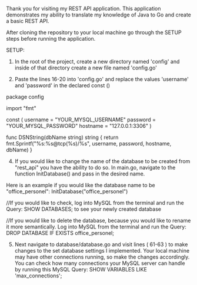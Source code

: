Thank you for visiting my REST API application. This application demonstrates my ability to translate my knowledge of Java to Go and create a basic REST API.

After cloning the repository to your local machine go through the SETUP steps before running the application.

SETUP: 

1. In the root of the project, create a new directory named 'config' and inside of that directory create a new file named 'config.go' 

2. Paste the lines 16-20 into 'config.go' and replace the values 'username' and 'password' in the declared const ()
        
  package config

  import "fmt"

  const (
	  username = "YOUR_MYSQL_USERNAME"
	  password = "YOUR_MYSQL_PASSWORD"
	  hostname = "127.0.0.1:3306"
  )

  func DSNString(dbName string) string {
	return fmt.Sprintf("%s:%s@tcp(%s)/%s", username, password, hostname, dbName)
}

4. If you would like to change the name of the database to be created from "rest_api" you have the ability to do so. In main.go, navigate to the function InitDatabase() and pass in the desired name. 

  Here is an example if you would like the database name to be "office_personel": InitDatabase("office_personel") 

  //If you would like to check, log into MySQL from the terminal and run the Query: SHOW DATABASES; to see your newly created database

  //If you would like to delete the database, because you would like to rename it more semantically. Log into MySQL from the terminal and run the Query: DROP DATABASE IF EXISTS office_personel;  

  
5. Next navigate to database/database.go and visit lines ( 61-63 ) to make changes to the set database settings I implemented. Your local machine may have other connections running, so make the changes accordingly. You can check how many connections your MySQL server can handle by running this MySQL Query: SHOW VARIABLES LIKE 'max_connections';



  


